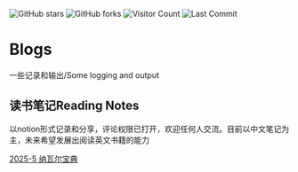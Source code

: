 ![GitHub stars](https://img.shields.io/github/stars/yanptang/blogs?style=social)
![GitHub forks](https://img.shields.io/github/forks/yanptang/blogs)
![Visitor Count](https://komarev.com/ghpvc/?username=yanptang)
![Last Commit](https://img.shields.io/github/last-commit/yanptang/blogs)


# Blogs
一些记录和输出/Some logging and output

## 读书笔记Reading Notes
以notion形式记录和分享，评论权限已打开，欢迎任何人交流。目前以中文笔记为主，未来希望发展出阅读英文书籍的能力

[2025-5 纳瓦尔宝典](https://www.notion.so/202505-1f3b07927a0d8078a9e2e93db9a7ed46?pvs=4)


